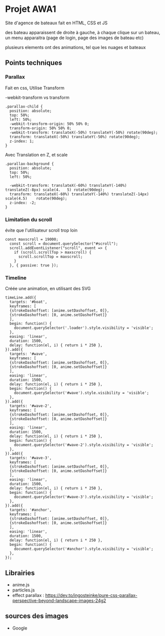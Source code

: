 # Projet AWA1

Site d'agence de bateaux fait en HTML, CSS et JS

des bateau apparaissent de droite à gauche, à chaque clique sur un bateau, un menu apparaitra (page de login, page des images de bateau etc)

plusieurs elements ont des animations, tel que les nuages et bateaux


## Points techniques

### Parallax

Fait en css, Utilise Transform

-webkit-transform vs transform

    .parallax-child {
      position: absolute;
      top: 50%;
      left: 50%;
      -webkit-transform-origin: 50% 50% 0;
      transform-origin: 50% 50% 0;
      -webkit-transform: translateX(-50%) translateY(-50%) rotate(90deg);
      transform: translateX(-50%) translateY(-50%) rotate(90deg);
      z-index: 1;
    }

Avec Translation en Z, et scale

    .parallax-background {
      position: absolute;
      top: 50%;
      left: 50%;

      -webkit-transform: translateX(-60%) translateY(-140%) translateZ(-8px) scale(4.   5) rotate(90deg);
      transform: translateX(-60%) translateY(-140%) translateZ(-14px) scale(4.5)    rotate(90deg);
      z-index: -2;
    }

### Limitation du scroll

évite que l'utilisateur scroll trop loin

    const maxscroll = 19000;
      const scroll = document.querySelector("#scroll");
      scroll.addEventListener("scroll", event => {
        if (scroll.scrollTop > maxscroll) {
          scroll.scrollTop = maxscroll;
        }
      }, { passive: true });

### Timeline

Créée une animation, en utilisant des SVG

    timeLine.add({
      targets: '#boat',
      keyframes: [
      {strokeDashoffset: [anime.setDashoffset, 0]},
      {strokeDashoffset: [0, anime.setDashoffset]}
      ],
      begin: function() {
        document.querySelector('.loader').style.visibility = 'visible';
      },
      easing: 'linear',
      duration: 1500,
      delay: function(el, i) { return i * 250 },
    }).add({
      targets: '#wave',
      keyframes: [
      {strokeDashoffset: [anime.setDashoffset, 0]},
      {strokeDashoffset: [0, anime.setDashoffset]}
      ],
      easing: 'linear',
      duration: 1500,
      delay: function(el, i) { return i * 250 },
      begin: function() {
        document.querySelector('#wave').style.visibility = 'visible';
      },
    }).add({
      targets: '#wave-2',
      keyframes: [
      {strokeDashoffset: [anime.setDashoffset, 0]},
      {strokeDashoffset: [0, anime.setDashoffset]}
      ],
      easing: 'linear',
      duration: 1500,
      delay: function(el, i) { return i * 250 },
      begin: function() {
        document.querySelector('#wave-2').style.visibility = 'visible';
      },
    }).add({
      targets: '#wave-3',
      keyframes: [
      {strokeDashoffset: [anime.setDashoffset, 0]},
      {strokeDashoffset: [0, anime.setDashoffset]}
      ],
      easing: 'linear',
      duration: 1500,
      delay: function(el, i) { return i * 250 },
      begin: function() {
        document.querySelector('#wave-3').style.visibility = 'visible';
      },
    }).add({
      targets: '#anchor',
      keyframes: [
      {strokeDashoffset: [anime.setDashoffset, 0]},
      {strokeDashoffset: [0, anime.setDashoffset]}
      ],
      easing: 'linear',
      duration: 1500,
      delay: function(el, i) { return i * 250 },
      begin: function() {
        document.querySelector('#anchor').style.visibility = 'visible';
      },
    });


## Librairies 

- anime.js
- particles.js
- effect parallax : https://dev.to/ingosteinke/pure-css-parallax-perspective-beyond-landscape-images-24g2

## sources des images

- Google